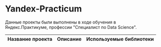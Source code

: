 # Yandex-Practicum
Данные проекты были выполнены в ходе обучения в Яндекс.Практикуме, профессии "Специалист по Data Science".

|Название проекта  |Описание                                                  |Используемые библиотеки|
|:-----------------|:---------------------------------------------------------|:----------------------|
